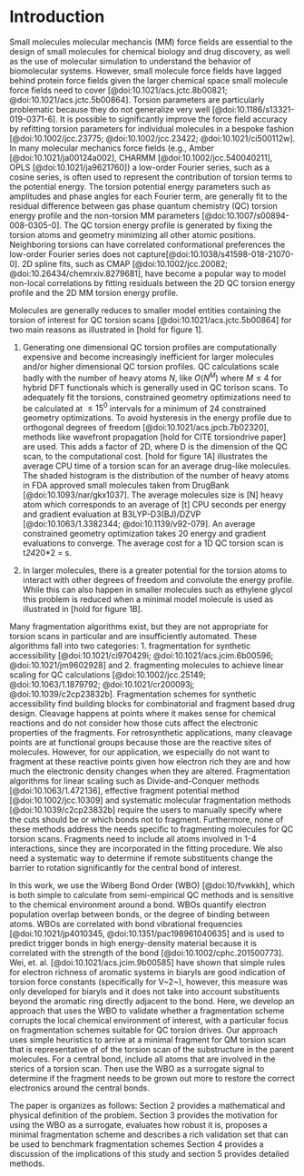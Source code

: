 # Introduction

Small molecules molecular mechancis (MM) force fields are essential to the design of small molecules for chemical 
biology and drug discovery, as well as the use of molecular simulation to understand the
behavior of biomolecular systems. However, small molecule force fields have lagged behind
protein force fields given the larger chemical space small molecule force fields need to 
cover [@doi:10.1021/acs.jctc.8b00821; @doi:10.1021/acs.jctc.5b00864]. Torsion parameters
are particularly problematic because they do not generalize very well [@doi:10.1186/s13321-019-0371-6].
It is possible to significantly improve the force field accuracy by refitting torsion 
parameters for individual molecules in a bespoke fashion [@doi:10.1002/jcc.23775; @doi:10.1002/jcc.23422; 
@doi:10.1021/ci500112w]. In many molecular mechanics force fields (e.g., Amber [@doi:10.1021/ja00124a002], 
CHARMM [@doi:10.1002/jcc.540040211], OPLS [@doi:10.1021/ja9621760]) a low-order Fourier series, such as
a cosine series, is often used to represent the contribution of torsion terms to the potential energy. 
The torsion potential energy parameters such as amplitudes and phase angles for each Fourier term, 
are generally fit to the residual difference between gas phase quantum chemistry (QC) torsion energy 
profile and the non-torsion MM parameters [@doi:10.1007/s00894-008-0305-0]. The QC torsion energy profile
is generated by fixing the torsion atoms and geometry minimizing all other atomic positions. 
Neighboring torsions can have correlated conformational preferences the low-order Fourier series does not capture[@doi:10.1038/s41598-018-21070-0]. 
2D spline fits, such as CMAP [@doi:10.1002/jcc.20082; @doi:10.26434/chemrxiv.8279681], have become a popular
way to model non-local correlations by fitting residuals between the 2D QC torsion energy profile and the 2D
MM torsion energy profile. 

Molecules are generally reduces to smaller model entities containing the torsion of interest for QC torsion scans [@doi:10.1021/acs.jctc.5b00864] for two main reasons as
illustrated in [hold for figure 1].

1. Generating one dimensional QC torsion profiles are computationally expensive and become increasingly inefficient
for larger molecules and/or higher dimensional QC torsion profiles. QC calculations scale badly with the number
of heavy atoms $N$, like $O(N^M)$ where $M\leq 4$ for hybrid DFT functionals which is generally used in QC torison scans. To adequately fit the torsions,
constrained geometry optimizations need to be calculated at $\leq 15^0$ intervals for a minimum of 24 constrained 
geometry optimizations. To avoid hysteresis in the energy profile due to orthogonal degrees of freedom [@doi:10.1021/acs.jpcb.7b02320],
methods like wavefront propagation [hold for CITE torsiondrive paper] are used. This adds a factor of 2D, where D is the dimension of the QC scan,
to the computational cost. [hold for figure 1A] illustrates the average CPU time of a torsion scan for an average drug-like molecules. The shaded
histogram is the distribution of the number of heavy atoms in FDA approved small molecules taken from DrugBank [@doi:10.1093/nar/gkx1037]. 
The average molecules size is [N] heavy atom which corresponds to an average of [t] CPU seconds per energy and gradient evaluation at B3LYP-D3(BJ)/DZVP 
[@doi:10.1063/1.3382344; @doi:10.1139/v92-079]. An average constrained geometry optimization takes 20 energy and gradient evaluations to converge.
The average cost for a 1D QC torsion scan is t*24*20*2 = s. 

2. In larger molecules, there is a greater potential for the torsion atoms to interact with other degrees of freedom and 
convolute the energy profile. While this can also happen in smaller molecules such as ethylene glycol 
this problem is reduced when a minimal model molecule is used as illustrated in [hold for figure 1B].

Many fragmentation algorithms exist, but they are not appropriate for torsion scans in particular and are insufficiently 
automated. These algorithms fall into two categories: 1. fragmentation for synthetic accessibility [@doi:10.1021/ci970429i;
@doi:10.1021/acs.jcim.6b00596; @doi:10.1021/jm9602928] and 2. fragmenting molecules to achieve linear scaling for QC calculations
[@doi:10.1002/jcc.25149; @doi:10.1063/1.1879792; @doi:10.1021/cr200093j; @doi:10.1039/c2cp23832b]. 
Fragmentation schemes for synthetic accessibility find building blocks for combinatorial and fragment based drug design. 
Cleavage happens at points where it makes sense for chemical reactions and do not consider how those cuts affect the 
electronic properties of the fragments. For retrosynthetic applications, many cleavage points are at functional groups because 
those are the reactive sites of molecules. However, for our application, we especially do not want to fragment at these
reactive points given how electron rich they are and how much the electronic density changes when they are altered. 
Fragmentation algorithms for linear scaling such as Divide-and-Conquer methods [@doi:10.1063/1.472136], effective fragment potential method
[@doi:10.1002/jcc.10309] and systematic molecular fragmentation methods [@doi:10.1039/c2cp23832b] require the users to manually 
specify where the cuts should be or which bonds not to fragment. Furthermore, none of these methods address the needs specific
to fragmenting molecules for QC torsion scans. Fragments need to include all atoms involved in 1-4 interactions, since they 
are incorporated in the fitting procedure. We also need a systematic way to determine if remote substituents change
the barrier to rotation significantly for the central bond of interest.

In this work, we use the Wiberg Bond Order (WBO) [@doi:10/fvwkkh], which is both simple to calculate
from semi-empirical QC methods and is sensitive to the chemical environment around a bond. WBOs quantify electron population
overlap between bonds, or the degree of binding between atoms. WBOs are correlated with bond
vibrational frequencies [@doi:10.1021/jp4010345, @doi:10.1351/pac198961040635] and is used to predict trigger bonds in high energy-density material
because it is correlated with the strength of the bond [@doi:10.1002/cphc.201500773]. Wei, et. al. [@doi:10.1021/acs.jcim.9b00585] have shown
that simple rules for electron richness of aromatic systems in biaryls are good indication of torsion force constants (specifically for V~2~), however, this
measure was only developed for biaryls and it does not take into account substituents beyond the aromatic ring directly adjacent to the bond.
Here, we develop an approach that uses the WBO to validate whether a fragmentation scheme corrupts the local chemical environment of interest,
with a particular focus on fragmentation schemes suitable for QC torsion drives. Our approach uses simple 
heuristics to arrive at a minimal fragment for QM torsion scan that is representative of of the torsion scan of the 
substructure in the parent molecules. For a central bond, include all atoms that are involved in the sterics 
of a torsion scan. Then use the WBO as a surrogate signal to determine if the fragment needs to be
grown out more to restore the correct electronics around the central bonds. 

The paper is organizes as follows:
Section 2 provides a mathematical and physical definition of the problem.
Section 3 provides the motivation for using the WBO as a surrogate, evaluates how robust it is, proposes a minimal 
fragmentation scheme and describes a rich validation set that can be used to benchmark fragmentation schemes
Section 4 provides a discussion of the implications of this study and section 5 provides detailed methods. 
